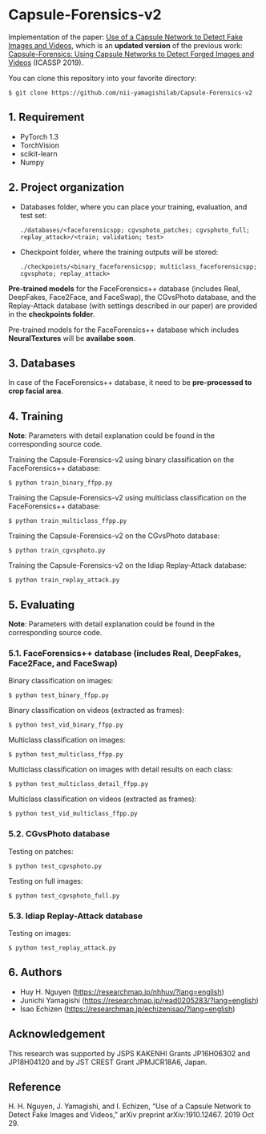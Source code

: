 # Capsule-Forensics-v2

Implementation of the paper:  <a href="https://arxiv.org/abs/1910.12467">Use of a Capsule Network to Detect Fake Images and Videos</a>, which is an **updated version** of the previous work:  <a href="https://arxiv.org/abs/1810.11215">Capsule-Forensics: Using Capsule Networks to Detect Forged Images and Videos</a> (ICASSP 2019).

You can clone this repository into your favorite directory:

    $ git clone https://github.com/nii-yamagishilab/Capsule-Forensics-v2

## 1. Requirement
- PyTorch 1.3
- TorchVision
- scikit-learn
- Numpy

## 2. Project organization
- Databases folder, where you can place your training, evaluation, and test set:

      ./databases/<faceforensicspp; cgvsphoto_patches; cgvsphoto_full; replay_attack>/<train; validation; test>
- Checkpoint folder, where the training outputs will be stored:

      ./checkpoints/<binary_faceforensicspp; multiclass_faceforensicspp; cgvsphoto; replay_attack>

**Pre-trained models** for the FaceForensics++ database (includes Real, DeepFakes, Face2Face, and FaceSwap), the CGvsPhoto database, and the Replay-Attack database (with settings described in our paper) are provided in the **checkpoints folder**.

Pre-trained models for the FaceForensics++ database which includes **NeuralTextures** will be **availabe soon**.

## 3. Databases

In case of the FaceForensics++ database, it need to be **pre-processed to crop facial area**.

## 4. Training
**Note**: Parameters with detail explanation could be found in the corresponding source code.

Training the Capsule-Forensics-v2 using binary classification on the FaceForensics++ database:

    $ python train_binary_ffpp.py
   
Training the Capsule-Forensics-v2 using multiclass classification on the FaceForensics++ database:

    $ python train_multiclass_ffpp.py
    
Training the Capsule-Forensics-v2 on the CGvsPhoto database:

    $ python train_cgvsphoto.py
    
Training the Capsule-Forensics-v2 on the Idiap Replay-Attack database:

    $ python train_replay_attack.py

## 5. Evaluating
**Note**: Parameters with detail explanation could be found in the corresponding source code.

### 5.1. FaceForensics++ database (includes Real, DeepFakes, Face2Face, and FaceSwap)
Binary classification on images:

    $ python test_binary_ffpp.py

Binary classification on videos (extracted as frames):

    $ python test_vid_binary_ffpp.py
    
Multiclass classification on images:

    $ python test_multiclass_ffpp.py
    
Multiclass classification on images with detail results on each class:

    $ python test_multiclass_detail_ffpp.py

Multiclass classification on videos (extracted as frames):

    $ python test_vid_multiclass_ffpp.py
    
### 5.2. CGvsPhoto database

Testing on patches:

    $ python test_cgvsphoto.py

Testing on full images:

    $ python test_cgvsphoto_full.py

### 5.3. Idiap Replay-Attack database
Testing on images:

    $ python test_replay_attack.py

## 6. Authors
- Huy H. Nguyen (https://researchmap.jp/nhhuy/?lang=english)
- Junichi Yamagishi (https://researchmap.jp/read0205283/?lang=english)
- Isao Echizen (https://researchmap.jp/echizenisao/?lang=english)

## Acknowledgement
This research was supported by JSPS KAKENHI Grants JP16H06302 and JP18H04120 and by JST CREST Grant JPMJCR18A6, Japan.

## Reference
H. H. Nguyen, J. Yamagishi, and I. Echizen, “Use of a Capsule Network to Detect Fake Images and Videos,” arXiv preprint arXiv:1910.12467. 2019 Oct 29.
